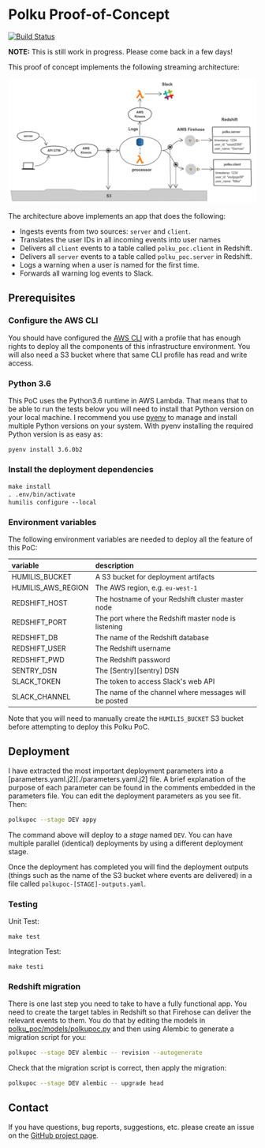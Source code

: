 # Polku Proof-of-Concept

[![Build Status](https://travis-ci.org/FindHotel/polku-poc.svg?branch=master)](https://travis-ci.org/FindHotel/polku-poc)

__NOTE:__ This is still work in progress. Please come back in a few days!


This proof of concept implements the following streaming architecture:

![alt text](polkupoc.png "Polku Proof-of-Concept architecture")

The architecture above implements an app that does the following:

* Ingests events from two sources: `server` and `client`.
* Translates the user IDs in all incoming events into user names
* Delivers all `client` events to a table called `polku_poc.client` in Redshift.
* Delivers all `server` events to a table called `polku_poc.server` in Redshift.
* Logs a warning when a user is named for the first time.
* Forwards all warning log events to Slack.


## Prerequisites

### Configure the AWS CLI

You should have configured the [AWS CLI][awscli] with a profile that has enough rights to deploy all the components of this infrastructure environment. You will also need a S3 bucket where that same CLI profile has read and write access.

[awscli]: https://aws.amazon.com/cli


### Python 3.6

This PoC uses the Python3.6 runtime in AWS Lambda. That means that to be able to run the tests below you will need to install that Python version on your local machine. I recommend you use [pyenv][pyenv] to manage and install multiple Python versions on your system. With pyenv installing the required Python version is as easy as:

```
pyenv install 3.6.0b2
```

[pyenv]: https://github.com/pyenv/pyenv


### Install the deployment dependencies

```
make install
. .env/bin/activate
humilis configure --local
```


### Environment variables

The following environment variables are needed to deploy all the feature of this PoC:


| variable             | description                                           |
| :------------------- | :---------------------------------------------------- |
| HUMILIS_BUCKET       | A S3 bucket for deployment artifacts                  |
| HUMILIS_AWS_REGION   | The AWS region, e.g. `eu-west-1`                      |
| REDSHIFT_HOST        | The hostname of your Redshift cluster master node     |
| REDSHIFT_PORT        | The port where the Redshift master node is listening  |
| REDSHIFT_DB          | The name of the Redshift database                     |
| REDSHIFT_USER        | The Redshift username                                 |
| REDSHIFT_PWD         | The Redshift password                                 |
| SENTRY_DSN           | The [Sentry][sentry] DSN                              |
| SLACK_TOKEN          | The token to access Slack's web API                   |
| SLACK_CHANNEL        | The name of the channel where messages will be posted |

Note that you will need to manually create the `HUMILIS_BUCKET` S3 bucket before attempting to deploy this Polku PoC.


## Deployment

I have extracted the most important deployment parameters into a [parameters.yaml.j2][./parameters.yaml.j2] file. A brief explanation of the purpose of each parameter can be found in the comments embedded in the parameters file. You can edit the deployment parameters as you see fit. Then:

```bash
polkupoc --stage DEV appy
```

The command above will deploy to a _stage_ named `DEV`. You can have multiple parallel (identical) deployments by using a different deployment stage.

Once the deployment has completed you will find the deployment outputs (things such as the name of the S3 bucket where events are delivered) in a file called `polkupoc-[STAGE]-outputs.yaml`.

### Testing 
Unit Test:

```
make test
```

Integration Test:

```
make testi
```
### Redshift migration

There is one last step you need to take to have a fully functional app. You need to create the target tables in Redshift so that Firehose can deliver the relevant events to them. You do that by editing the models in [polku_poc/models/polkupoc.py](polku_poc/models/polkupoc.py) and then using Alembic to generate a migration script for you:

```bash
polkupoc --stage DEV alembic -- revision --autogenerate
```

Check that the migration script is correct, then apply the migration:

```bash
polkupoc --stage DEV alembic -- upgrade head
```


## Contact

If you have questions, bug reports, suggestions, etc. please create an issue on
the [GitHub project page][github].

[github]: http://github.com/FindHotel/polku-poc
